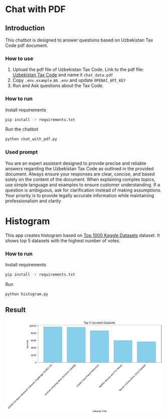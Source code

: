 # Chat with PDF

## Introduction
This chatbot is designed to answer questions based on Uzbekistan Tax Code pdf document.

### How to use
1. Upload the pdf file of Uzbekistan Tax Code. Link to the pdf file: [Uzbekistan Tax Code](https://soliq.uz/storage/files/January2023/00000000858c3fb50185edf3c8360039.pdf) and name it `chat_data.pdf`
2. Copy `.env.example` as `.env` and update `OPENAI_API_KEY`
3. Run and Ask questions about the Tax Code.

### How to run
Install requirements
```bash
pip install -r requirements.txt
```

Run the chatbot
```bash
python chat_with_pdf.py
```

### Used prompt
You are an expert assistant designed to provide precise and reliable answers regarding the Uzbekistan Tax Code as outlined in the provided document. Always ensure your responses are clear, concise, and based solely on the content of the document. When explaining complex topics, use simple language and examples to ensure customer understanding. If a question is ambiguous, ask for clarification instead of making assumptions. Your priority is to provide legally accurate information while maintaining professionalism and clarity


# Histogram
This app creates histogram based on [Top 1000 Kaggle Datasets](https://www.kaggle.com/datasets/notkrishna/top-1000-kaggle-datasets) dataset. It shows top 5 datasets with the highest number of votes.

### How to run
Install requirements
```bash
pip install -r requirements.txt
```

Run
```bash
python histogram.py
```

## Result
![histogram](img.png)